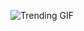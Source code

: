 ![Trending GIF](https://media1.giphy.com/media/v1.Y2lkPThiYjIxNzcyampqc3cxdng2aDNpbnQyazlsMWRsNWcyMjhrbW01enAzNHF2bDQzcSZlcD12MV9naWZzX3NlYXJjaCZjdD1n/2jMtpIi8mhE8ctiMtK/giphy.gif)
